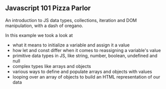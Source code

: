## Javascript 101 Pizza Parlor

An introduction to JS data types, collections, iteration and DOM manipulation, with a dash of oregano.

In this example we took a look at 

- what it means to initialize a variable and assign it a value
- how let and const differ when it comes to reassigning a variable's value
- primitive data types in JS, like string, number, boolean, undefined and null
- complex types like arrays and objects
- various ways to define and populate arrays and objects with values
- looping over an array of objects to build an HTML representation of our data